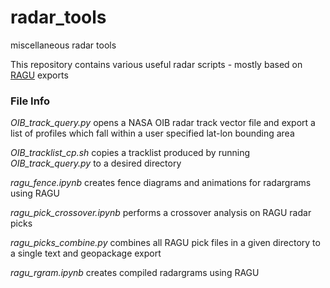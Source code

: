 # radar_tools
miscellaneous radar tools


This repository contains various useful radar scripts - mostly based on  [RAGU](https://github.com/btobers/RAGU) exports

### File Info
*OIB_track_query.py* opens a NASA OIB radar track vector file and export a list of profiles which fall within a user specified lat-lon bounding area

*OIB_tracklist_cp.sh* copies a tracklist produced by running *OIB_track_query.py* to a desired directory

*ragu_fence.ipynb* creates fence diagrams and animations for radargrams using RAGU

*ragu_pick_crossover.ipynb* performs a crossover analysis on RAGU radar picks

*ragu_picks_combine.py* combines all RAGU pick files in a given directory to a single text and geopackage export

*ragu_rgram.ipynb* creates compiled radargrams using RAGU
